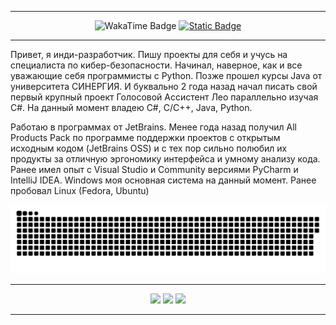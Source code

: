
<hr>

<div id="header" align="center">
  <div id="badges">
    <img src="https://wakatime.com/badge/user/62277cec-b176-4b72-9cd9-104664eb4a03.svg?style=for-the-badge" alt="WakaTime Badge"/>
    <a href="https://www.donationalerts.com/r/waysoon"><img alt="Static Badge" src="https://img.shields.io/badge/DonationAlerts-Waysoon-red?style=for-the-badge"></a>
  </div>
</div>

<hr>

<p>
  Привет, я инди-разработчик. Пишу проекты для себя и учусь на специалиста по кибер-безопасности. Начинал, наверное, как и все уважающие себя программисты с Python. Позже 
  прошел курсы Java от университета СИНЕРГИЯ. И буквально 2 года назад начал писать свой первый крупный проект Голосовой Ассистент Лео параллельно изучая C#. На данный момент 
  владею C#, C/C++, Java, Python. 
</p>
<p>
  Работаю в программах от JetBrains. Менее года назад получил All Products Pack по программе поддержки проектов с открытым исходным кодом (JetBrains OSS) и с тех пор 
  сильно полюбил их продукты за отличную эргономику интерфейса и умному анализу кода. Ранее имел опыт с Visual Studio и Community версиями PyCharm и IntelliJ IDEA. 
  Windows моя основная система на данный момент. Ранее пробовал Linux (Fedora, Ubuntu)
</p>

<p align="center">
 <img width="600" src="assets/github-snake.svg" alt="snake"/>
</p>

<div id="badges2" align="center">
    <hr>
    <img src="http://github-profile-summary-cards.vercel.app/api/cards/profile-details?username=MenshovAnton&theme=github_dark"/>
    <img src="http://github-profile-summary-cards.vercel.app/api/cards/stats?username=MenshovAnton&theme=github_dark"/>
    <img src="http://github-profile-summary-cards.vercel.app/api/cards/most-commit-language?username=MenshovAnton&theme=github_dark&exclude=markdown"/>
</div>
<hr>
